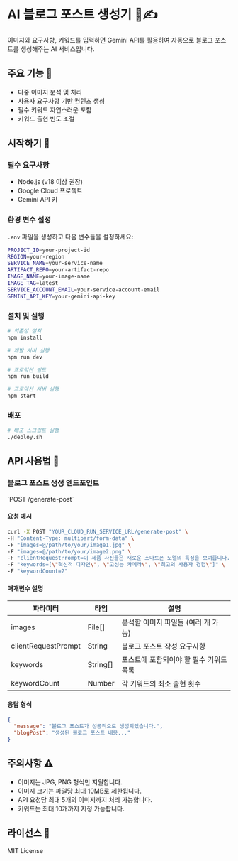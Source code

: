 # AI 블로그 포스트 생성기 🤖✍️

이미지와 요구사항, 키워드를 입력하면 Gemini API를 활용하여 자동으로 블로그 포스트를 생성해주는 AI 서비스입니다.

## 주요 기능 🌟

- 다중 이미지 분석 및 처리
- 사용자 요구사항 기반 컨텐츠 생성
- 필수 키워드 자연스러운 포함
- 키워드 출현 빈도 조절

## 시작하기 🚀

### 필수 요구사항

- Node.js (v18 이상 권장)
- Google Cloud 프로젝트
- Gemini API 키

### 환경 변수 설정

`.env` 파일을 생성하고 다음 변수들을 설정하세요:

```bash
PROJECT_ID=your-project-id
REGION=your-region
SERVICE_NAME=your-service-name
ARTIFACT_REPO=your-artifact-repo
IMAGE_NAME=your-image-name
IMAGE_TAG=latest
SERVICE_ACCOUNT_EMAIL=your-service-account-email
GEMINI_API_KEY=your-gemini-api-key
```

### 설치 및 실행

```bash
# 의존성 설치
npm install

# 개발 서버 실행
npm run dev

# 프로덕션 빌드
npm run build

# 프로덕션 서버 실행
npm start
```

### 배포

```bash
# 배포 스크립트 실행
./deploy.sh
```

## API 사용법 📝

### 블로그 포스트 생성 엔드포인트

\`POST /generate-post\`

#### 요청 예시

```bash
curl -X POST "YOUR_CLOUD_RUN_SERVICE_URL/generate-post" \
-H "Content-Type: multipart/form-data" \
-F "images=@/path/to/your/image1.jpg" \
-F "images=@/path/to/your/image2.png" \
-F "clientRequestPrompt=이 제품 사진들은 새로운 스마트폰 모델의 특징을 보여줍니다. 휴대폰의 혁신적인 디자인, 카메라 성능, 그리고 사용자 경험에 초점을 맞춰 포스트를 작성해 주세요." \
-F "keywords=[\"혁신적 디자인\", \"고성능 카메라\", \"최고의 사용자 경험\"]" \
-F "keywordCount=2"
```

#### 매개변수 설명

| 파라미터            | 타입     | 설명                                    |
| ------------------- | -------- | --------------------------------------- |
| images              | File[]   | 분석할 이미지 파일들 (여러 개 가능)     |
| clientRequestPrompt | String   | 블로그 포스트 작성 요구사항             |
| keywords            | String[] | 포스트에 포함되어야 할 필수 키워드 목록 |
| keywordCount        | Number   | 각 키워드의 최소 출현 횟수              |

#### 응답 형식

```json
{
  "message": "블로그 포스트가 성공적으로 생성되었습니다.",
  "blogPost": "생성된 블로그 포스트 내용..."
}
```

## 주의사항 ⚠️

- 이미지는 JPG, PNG 형식만 지원합니다.
- 이미지 크기는 파일당 최대 10MB로 제한됩니다.
- API 요청당 최대 5개의 이미지까지 처리 가능합니다.
- 키워드는 최대 10개까지 지정 가능합니다.

## 라이선스 📄

MIT License

